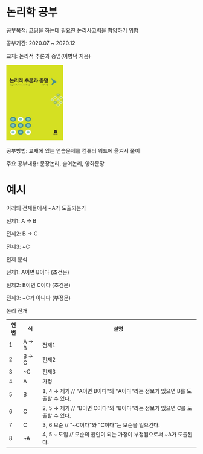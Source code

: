 # 논리학 공부

공부목적: 코딩을 하는데 필요한 논리사고력을 함양하기 위함

공부기간: 2020.07 ~ 2020.12

교재: 논리적 추론과 증명(이병덕 지음)

<img src = "교재사진.jpg" width="150" height="200">

공부방법: 교재에 있는 연습문제를 컴퓨터 워드에 옮겨서 풀이

주요 공부내용: 문장논리, 술어논리, 양화문장

# 예시
아래의 전제들에서 ~A가 도출되는가

전제1: A → B

전제2: B → C

전제3: ~C

전제 분석

전제1: A이면 B이다 (조건문)

전제2: B이면 C이다 (조건문)

전제3: ~C가 아니다 (부정문)

논리 전개
<table>
  <tr>
    <th>연번</th>
    <th>식</th>
    <th>설명</th>
  </tr>
  <tr>
    <td>1</td>
    <td>A → B</td>
    <td>전제1</td>
  </tr>
  <tr>
    <td>2</td>
    <td>B → C</td>
    <td>전제2</td>
  </tr>
  <tr>
    <td>3</td>
    <td>~C</td>
    <td>전제3</td>
  </tr>
  <tr>
    <td>4</td>
    <td>A</td>
    <td>가정</td>
  </tr>
  <tr>
    <td>5</td>
    <td>B</td>
    <td>1, 4  → 제거 // "A이면 B이다"와 "A이다"라는 정보가 있으면 B를 도출할 수 있다.</td>
  </tr>
  <tr>
    <td>6</td>
    <td>C</td>
    <td>2, 5  → 제거 // "B이면 C이다"와 "B이다"라는 정보가 있으면 C를 도출할 수 있다.</td>
  </tr>
  <tr>
    <td>7</td>
    <td>C</td>
    <td>3, 6 모순 // "~C이다"와 "C이다"는 모순을 일으킨다.</td>
  </tr>
  <tr>
    <td>8</td>
    <td>~A</td>
    <td>4, 5  ~ 도입 // 모순의 원인이 되는 가정이 부정됨으로써 ~A가 도출된다.</td>
  </tr>
</table>








